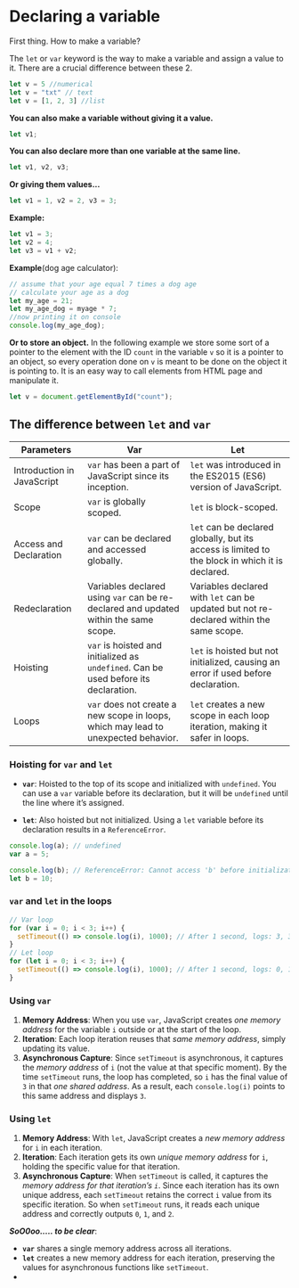 
# Declaring a variable

First thing. How to make a variable?

The `let` or `var` keyword is the way to make a variable and assign a value to it.
There are a crucial difference between these 2.

```js
let v = 5 //numerical
let v = "txt" // text
let v = [1, 2, 3] //list
```

**You can also make a variable without giving it a value.**

```js
let v1;
```

**You can also declare more than one variable at the same line.**

```js
let v1, v2, v3;
```

**Or giving them values...**

```js
let v1 = 1, v2 = 2, v3 = 3;
```

**Example:**
```js
let v1 = 3;
let v2 = 4;
let v3 = v1 + v2;
```

**Example**(dog age calculator):
```js
// assume that your age equal 7 times a dog age
// calculate your age as a dog
let my_age = 21;
let my_age_dog = myage * 7;
//now printing it on console
console.log(my_age_dog);
```

**Or to store an object.**
In the following example we store some sort of a pointer to the element with the ID `count` in the variable `v` so it is a pointer to an object, so every operation done on `v` is meant to be done on the object it is pointing to. It is an easy way to call elements from HTML page and manipulate it.  
```js
let v = document.getElementById("count");
```

## The difference between `let` and `var`

| Parameters                 | Var                                                                                  | Let                                                                                             |
| -------------------------- | ------------------------------------------------------------------------------------ | ----------------------------------------------------------------------------------------------- |
| Introduction in JavaScript | `var` has been a part of JavaScript since its inception.                             | `let` was introduced in the ES2015 (ES6) version of JavaScript.                                 |
| Scope                      | `var` is globally scoped.                                                            | `let` is block-scoped.                                                                          |
| Access and Declaration     | `var` can be declared and accessed globally.                                         | `let` can be declared globally, but its access is limited to the block in which it is declared. |
| Redeclaration              | Variables declared using `var` can be re-declared and updated within the same scope. | Variables declared with `let` can be updated but not re-declared within the same scope.         |
| Hoisting                   | `var` is hoisted and initialized as `undefined`. Can be used before its declaration. | `let` is hoisted but not initialized, causing an error if used before declaration.              |
| Loops                      | `var` does not create a new scope in loops, which may lead to unexpected behavior.   | `let` creates a new scope in each loop iteration, making it safer in loops.                     |

### Hoisting for `var` and `let`

- **`var`**: Hoisted to the top of its scope and initialized with `undefined`. You can use a `var` variable before its declaration, but it will be `undefined` until the line where it’s assigned.

- **`let`**: Also hoisted but not initialized. Using a `let` variable before its declaration results in a `ReferenceError`.

```js
console.log(a); // undefined
var a = 5;

console.log(b); // ReferenceError: Cannot access 'b' before initialization
let b = 10;
```

### `var` and `let` in the loops

```js
// Var loop
for (var i = 0; i < 3; i++) {
  setTimeout(() => console.log(i), 1000); // After 1 second, logs: 3, 3, 3
}
// Let loop
for (let i = 0; i < 3; i++) {
  setTimeout(() => console.log(i), 1000); // After 1 second, logs: 0, 1, 2
}
```
### Using `var`

1. **Memory Address**: When you use `var`, JavaScript creates _one memory address_ for the variable `i` outside or at the start of the loop.
2. **Iteration**: Each loop iteration reuses that _same memory address_, simply updating its value.
3. **Asynchronous Capture**: Since `setTimeout` is asynchronous, it captures the _memory address_ of `i` (not the value at that specific moment). By the time `setTimeout` runs, the loop has completed, so `i` has the final value of `3` in that _one shared address_. As a result, each `console.log(i)` points to this same address and displays `3`.

### Using `let`

1. **Memory Address**: With `let`, JavaScript creates a _new memory address_ for `i` in each iteration.
2. **Iteration**: Each iteration gets its own _unique memory address_ for `i`, holding the specific value for that iteration.
3. **Asynchronous Capture**: When `setTimeout` is called, it captures the _memory address for that iteration’s `i`_. Since each iteration has its own unique address, each `setTimeout` retains the correct `i` value from its specific iteration. So when `setTimeout` runs, it reads each unique address and correctly outputs `0`, `1`, and `2`.

***SoO0oo..... to be clear***:
- **`var`** shares a single memory address across all iterations.
- **`let`** creates a new memory address for each iteration, preserving the values for asynchronous functions like `setTimeout`.
- 